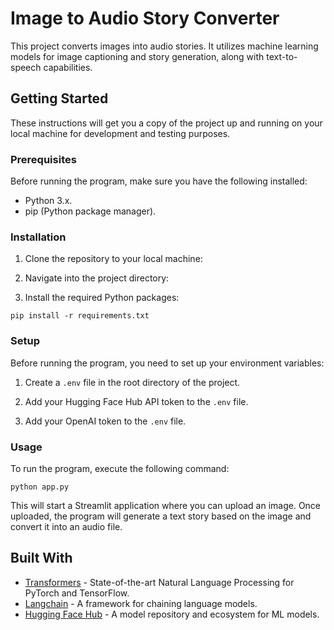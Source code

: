 # Image to Audio Story Converter

This project converts images into audio stories. It utilizes machine learning models for image captioning and story generation, along with text-to-speech capabilities. 

## Getting Started

These instructions will get you a copy of the project up and running on your local machine for development and testing purposes.

### Prerequisites

Before running the program, make sure you have the following installed:

- Python 3.x.
- pip (Python package manager).

### Installation

1. Clone the repository to your local machine:

2. Navigate into the project directory:

3. Install the required Python packages:

`pip install -r requirements.txt`

### Setup

Before running the program, you need to set up your environment variables:

1. Create a `.env` file in the root directory of the project.

2. Add your Hugging Face Hub API token to the `.env` file.

3. Add your OpenAI token to the `.env` file.

### Usage

To run the program, execute the following command:

`python app.py`

This will start a Streamlit application where you can upload an image. Once uploaded, the program will generate a text story based on the image and convert it into an audio file.

## Built With

- [Transformers](https://github.com/huggingface/transformers) - State-of-the-art Natural Language Processing for PyTorch and TensorFlow.
- [Langchain](https://github.com/lmullen/langchain) - A framework for chaining language models.
- [Hugging Face Hub](https://huggingface.co/) - A model repository and ecosystem for ML models.
